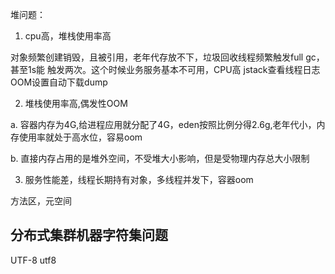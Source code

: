 堆问题：
1. cpu高，堆栈使用率高

对象频繁创建销毁，且被引用，老年代存放不下，垃圾回收线程频繁触发full gc，甚至1s能
触发两次。这个时候业务服务基本不可用，CPU高
jstack查看线程日志
OOM设置自动下载dump

2. 堆栈使用率高,偶发性OOM

a. 容器内存为4G,给进程应用就分配了4G，eden按照比例分得2.6g,老年代小，内存使用率就处于高水位，容易oom

b. 直接内存占用的是堆外空间，不受堆大小影响，但是受物理内存总大小限制

3. 服务性能差，线程长期持有对象，多线程并发下，容器oom


方法区，元空间

## 分布式集群机器字符集问题
UTF-8 utf8
